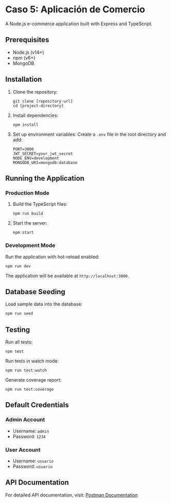 # Caso 5: Aplicación de Comercio

A Node.js e-commerce application built with Express and TypeScript.

## Prerequisites

- Node.js (v14+)
- npm (v6+)
- MongoDB

## Installation

1. Clone the repository:
   ```
   git clone [repository-url]
   cd [project-directory]
   ```

2. Install dependencies:
   ```
   npm install
   ```

3. Set up environment variables:
   Create a `.env` file in the root directory and add:
   ```
   PORT=3000
   JWT_SECRET=your_jwt_secret
   NODE_ENV=development
   MONGODB_URI=mongodb:database
   ```

## Running the Application

### Production Mode
1. Build the TypeScript files:

   ```
   npm run build
   ```

2. Start the server:
   ```
   npm start
   ```

### Development Mode

Run the application with hot-reload enabled:

```
npm run dev
```

The application will be available at `http://localhost:3000`.

## Database Seeding

Load sample data into the database:

```bash
npm run seed
```

## Testing

Run all tests:

```
npm test
```

Run tests in watch mode:

```
npm run test:watch
```

Generate coverage report:

```
npm run test:coverage
```

## Default Credentials

### Admin Account

- Username: `admin`
- Password: `1234`

### User Account

- Username: `usuario`
- Password: `usuario`

## API Documentation

For detailed API documentation, visit:
[Postman Documentation](https://documenter.getpostman.com/view/13303225/2sAXxY2TPU)
